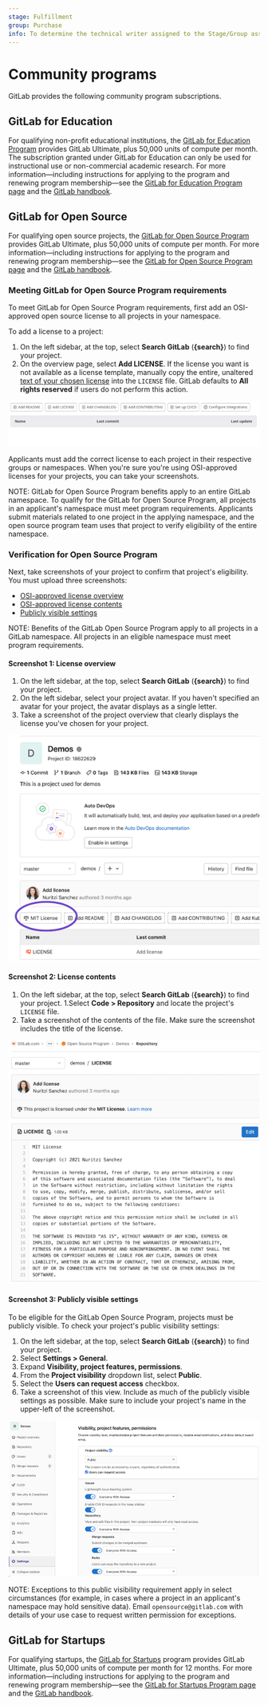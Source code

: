 ```yaml
---
stage: Fulfillment
group: Purchase
info: To determine the technical writer assigned to the Stage/Group associated with this page, see https://about.gitlab.com/handbook/product/ux/technical-writing/#assignments
---
```


# Community programs

GitLab provides the following community program subscriptions.

## GitLab for Education

For qualifying non-profit educational institutions, the [GitLab for Education Program](https://about.gitlab.com/solutions/education/) provides GitLab Ultimate, plus 50,000 units of compute per month. The subscription granted under GitLab for Education can only be used for instructional use or non-commercial academic research. For more information—including instructions for applying to the program and renewing program membership—see the [GitLab for Education Program page](https://about.gitlab.com/solutions/education/) and the [GitLab handbook](https://about.gitlab.com/handbook/marketing/community-relations/community-programs/education-program/).

## GitLab for Open Source

For qualifying open source projects, the [GitLab for Open Source Program](https://about.gitlab.com/solutions/open-source/) provides GitLab Ultimate, plus 50,000 units of compute per month. For more information—including instructions for applying to the program and renewing program membership—see the [GitLab for Open Source Program page](https://about.gitlab.com/solutions/open-source/) and the [GitLab handbook](https://about.gitlab.com/handbook/marketing/community-relations/community-programs/opensource-program/).

### Meeting GitLab for Open Source Program requirements

To meet GitLab for Open Source Program requirements, first add an OSI-approved open source license to all projects in your namespace.

To add a license to a project:

1. On the left sidebar, at the top, select **Search GitLab** (**{search}**) to find your project.
1. On the overview page, select **Add LICENSE**. If the license you want is not available as a license template, manually copy the entire, unaltered [text of your chosen license](https://opensource.org/licenses/) into the `LICENSE` file. GitLab defaults to **All rights reserved** if users do not perform this action.

![Add license](img/add-license.png)

Applicants must add the correct license to each project in their respective groups or namespaces. When you're sure you're using OSI-approved licenses for your projects, you can take your screenshots.

NOTE:
GitLab for Open Source Program benefits apply to an entire GitLab namespace. To qualify for the GitLab for Open Source Program, all projects in an applicant's namespace must meet program requirements. Applicants submit materials related to one project in the applying namespace, and the open source program team uses that project to verify eligibility of the entire namespace.

### Verification for Open Source Program

Next, take screenshots of your project to confirm that project's eligibility. You must upload three screenshots:

- [OSI-approved license overview](#screenshot-1-license-overview)
- [OSI-approved license contents](#screenshot-2-license-contents)
- [Publicly visible settings](#screenshot-3-publicly-visible-settings)

NOTE:
Benefits of the GitLab Open Source Program apply to all projects in a GitLab namespace. All projects in an eligible namespace must meet program requirements.

#### Screenshot 1: License overview

1. On the left sidebar, at the top, select **Search GitLab** (**{search}**) to find your project.
1. On the left sidebar, select your project avatar. If you haven't specified an avatar for your project, the avatar displays as a single letter.
1. Take a screenshot of the project overview that clearly displays the license you've chosen for your project.

![License overview](img/license-overview.png)

#### Screenshot 2: License contents

1. On the left sidebar, at the top, select **Search GitLab** (**{search}**) to find your project.
1.Select **Code > Repository** and locate the project's `LICENSE` file.
1. Take a screenshot of the contents of the file. Make sure the screenshot includes the title of the license.

![License file](img/license-file.png)

#### Screenshot 3: Publicly visible settings

To be eligible for the GitLab Open Source Program, projects must be publicly visible. To check your project's public visibility settings:

1. On the left sidebar, at the top, select **Search GitLab** (**{search}**) to find your project.
1. Select **Settings > General**.
1. Expand **Visibility, project features, permissions**.
1. From the **Project visibility** dropdown list, select **Public**.
1. Select the **Users can request access** checkbox.
1. Take a screenshot of this view. Include as much of the publicly visible settings as possible. Make sure to include your project's name in the upper-left of the screenshot.

![Publicly visible setting](img/publicly-visible.png)

NOTE:
Exceptions to this public visibility requirement apply in select circumstances (for example, in cases where a project in an applicant's namespace may hold sensitive data). Email `opensource@gitlab.com` with details of your use case to request written permission for exceptions.

## GitLab for Startups

For qualifying startups, the [GitLab for Startups](https://about.gitlab.com/solutions/startups/) program provides GitLab Ultimate, plus 50,000 units of compute per month for 12 months. For more information—including instructions for applying to the program and renewing program membership—see the [GitLab for Startups Program page](https://about.gitlab.com/solutions/startups/) and the [GitLab handbook](https://about.gitlab.com/handbook/marketing/community-relations/community-programs/startups-program/).
